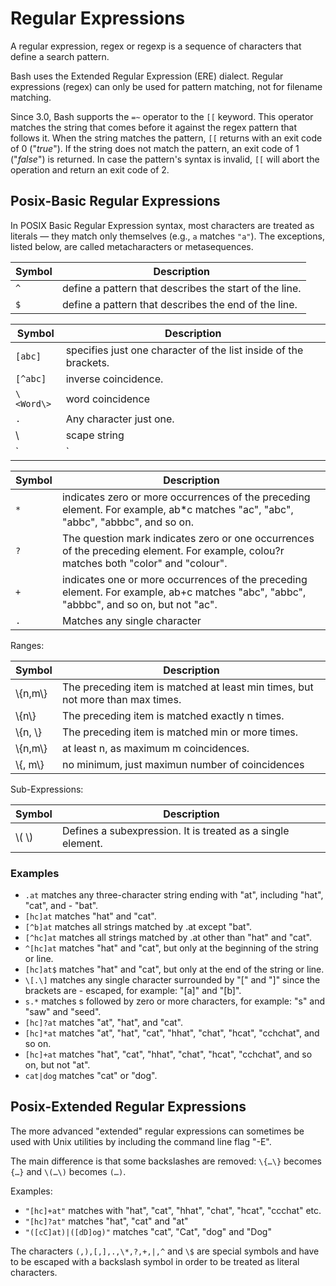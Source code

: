 # Regular Expressions

A regular expression, regex or regexp is a sequence of characters that define a search pattern.

Bash uses the Extended Regular Expression (ERE) dialect. Regular expressions (regex) can only be used for pattern matching, not for filename matching.

Since 3.0, Bash supports the `=~` operator to the `[[` keyword. This operator matches the string that comes before it against the regex pattern that follows it. When the string matches the pattern, `[[` returns with an exit code of 0 ("_true_"). If the string does not match the pattern, an exit code of 1 ("_false_") is returned. In case the pattern's syntax is invalid, `[[` will abort the operation and return an exit code of 2.

## Posix-Basic Regular Expressions

In POSIX Basic Regular Expression syntax, most characters are treated as literals — they match only themselves (e.g., `a` matches `"a"`). The exceptions, listed below, are called metacharacters or metasequences.

| Symbol | Description                                            |
| ------ | ------------------------------------------------------ |
| `^`    | define a pattern that describes the start of the line. |
| `$`    | define a pattern that describes the end of the line.   |

| Symbol     | Description                                                      |
| ---------- | ---------------------------------------------------------------- |
| `[abc]`    | specifies just one character of the list inside of the brackets. |
| `[^abc]`   | inverse coincidence.                                             |
| `\<Word\>` | word coincidence                                                 |
| `.`        | Any character just one.                                          |
| \\         | scape string                                                     |
| `|`        | Ex: `a|e` a or e will be found.                                  |

| Symbol | Description                                                                                                                            |
| ------ | -------------------------------------------------------------------------------------------------------------------------------------- |
| `*`    | indicates zero or more occurrences of the preceding element. For example, ab\*c matches "ac", "abc", "abbc", "abbbc", and so on.       |
| `?`    | The question mark indicates zero or one occurrences of the preceding element. For example, colou?r matches both "color" and "colour".  |
| `+`    | indicates one or more occurrences of the preceding element. For example, ab+c matches "abc", "abbc", "abbbc", and so on, but not "ac". |
| `.`    | Matches any single character                                                                                                           |

Ranges:

| Symbol    | Description                                                                    |
| --------- | ------------------------------------------------------------------------------ |
| \\{n,m\\} | The preceding item is matched at least min times, but not more than max times. |
| \\{n\\}   | The preceding item is matched exactly n times.                                 |
| \\{n, \\} | The preceding item is matched min or more times.                               |
| \\{n,m\\} | at least n, as maximum m coincidences.                                         |
| \\{, m\\} | no minimum, just maximun number of coincidences                                |

Sub-Expressions:

| Symbol  | Description                                                 |
| ------- | ----------------------------------------------------------- |
| \\( \\) | Defines a subexpression. It is treated as a single element. |

### Examples

- `.at` matches any three-character string ending with "at", including "hat", "cat", and - "bat".
- `[hc]at` matches "hat" and "cat".
- `[^b]at` matches all strings matched by .at except "bat".
- `[^hc]at` matches all strings matched by .at other than "hat" and "cat".
- `^[hc]at` matches "hat" and "cat", but only at the beginning of the string or line.
- `[hc]at$` matches "hat" and "cat", but only at the end of the string or line.
- `\[.\]` matches any single character surrounded by "[" and "]" since the brackets are - escaped, for example: "[a]" and "[b]".
- `s.*` matches s followed by zero or more characters, for example: "s" and "saw" and "seed".
- `[hc]?at` matches "at", "hat", and "cat".
- `[hc]*at` matches "at", "hat", "cat", "hhat", "chat", "hcat", "cchchat", and so on.
- `[hc]+at` matches "hat", "cat", "hhat", "chat", "hcat", "cchchat", and so on, but not "at".
- `cat|dog` matches "cat" or "dog".

## Posix-Extended Regular Expressions

The more advanced "extended" regular expressions can sometimes be used with Unix utilities by including the command line flag "-E".

The main difference is that some backslashes are removed: `\{…\}` becomes `{…}` and `\(…\)` becomes `(…)`.

Examples:

- `"[hc]+at"` matches with "hat", "cat", "hhat", "chat", "hcat", "ccchat" etc.
- `"[hc]?at"` matches "hat", "cat" and "at"
- `"([cC]at)|([dD]og)"` matches "cat", "Cat", "dog" and "Dog"

The characters `(,),[,],.,\*,?,+,|,^` and `\$` are special symbols and have to be escaped with a backslash symbol in order to be treated as literal characters.
